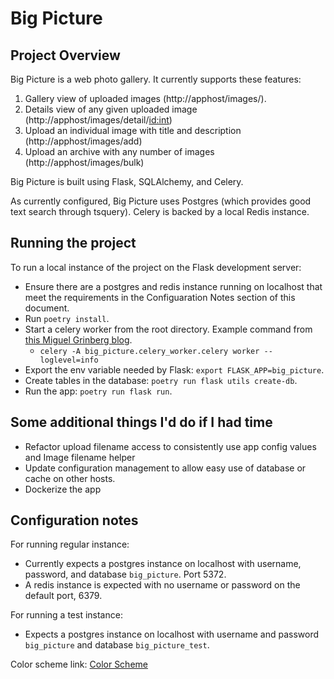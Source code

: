 # Big Picture

## Project Overview

Big Picture is a web photo gallery. It currently supports these features:

1) Gallery view of uploaded images (http://apphost/images/).
2) Details view of any given uploaded image (http://apphost/images/detail/<id:int>)
3) Upload an individual image with title and description (http://apphost/images/add)
4) Upload an archive with any number of images (http://apphost/images/bulk)

Big Picture is built using Flask, SQLAlchemy, and Celery.

As currently configured, Big Picture uses Postgres (which provides good text search through tsquery). Celery is backed by a local Redis instance.

## Running the project

To run a local instance of the project on the Flask development server:

* Ensure there are a postgres and redis instance running on localhost that meet the requirements in the Configuaration Notes section of this document.
* Run `poetry install`.
* Start a celery worker from the root directory. Example command from [this Miguel Grinberg blog](https://blog.miguelgrinberg.com/post/celery-and-the-flask-application-factory-pattern).
	* `celery -A big_picture.celery_worker.celery worker --loglevel=info`
* Export the env variable needed by Flask: `export FLASK_APP=big_picture`.
* Create tables in the database: `poetry run flask utils create-db`.
* Run the app: `poetry run flask run`.

## Some additional things I'd do if I had time

* Refactor upload filename access to consistently use app config values and Image filename helper
* Update configuration management to allow easy use of database or cache on other hosts.
* Dockerize the app

## Configuration notes

For running regular instance:

* Currently expects a postgres instance on localhost with username, password, and database `big_picture`. Port 5372.
* A redis instance is expected with no username or password on the default port, 6379.

For running a test instance:

* Expects a postgres instance on localhost with username and password `big_picture` and database `big_picture_test`.


Color scheme link: [Color Scheme](https://coolors.co/16bac5-5fbff9-efe9f4-171d1c-5863f8)
